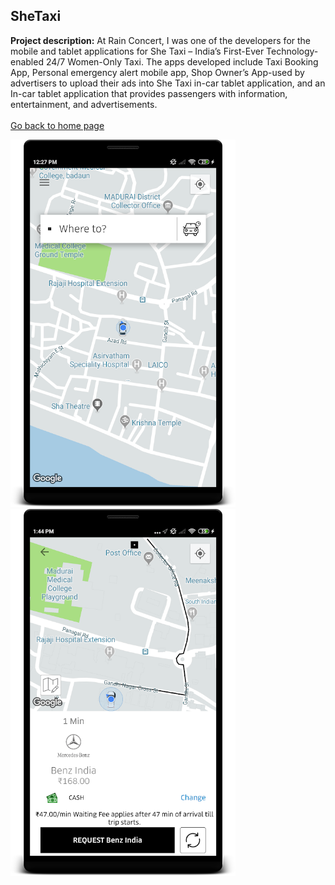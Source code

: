 ## SheTaxi

**Project description:** At Rain Concert, I was one of the developers for the mobile and tablet applications for She Taxi – India’s First-Ever Technology-enabled 24/7 Women-Only Taxi. The apps developed include Taxi Booking App, Personal emergency alert mobile app, Shop Owner’s App-used by advertisers to upload their ads into She Taxi in-car tablet application, and an In-car tablet application that provides passengers with information, entertainment, and advertisements.
<br/><br/>
[Go back to home page](https://sam-ramakrishnan.github.io/)

<img src="images/she1.png?raw=true" width="360"/>    <img src="images/she2.png?raw=true" width="360"/> 

